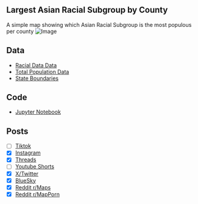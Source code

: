## Largest Asian Racial Subgroup by County
A simple map showing which Asian Racial Subgroup is the most populous per county
![Image](https://drive.google.com/uc?export=view&id=1nxz0Xba16xPK8ksUE01Ni-lbC6ak9lkI)

## Data
* [Racial Data Data](https://data.census.gov/table/ACSDT5Y2023.B02015)
* [Total Population Data](https://data.census.gov/table/ACSDP5Y2023.DP05)
* [State Boundaries](https://www.census.gov/geographies/mapping-files/time-series/geo/carto-boundary-file.html)

## Code
* [Jupyter Notebook](FormatData.ipynb)

## Posts
- [ ] [Tiktok]()
- [x] [Instagram](https://www.instagram.com/p/DNJ1gBiT8az/)
- [x] [Threads](https://www.threads.com/@vinemapper/post/DNJ1goiTR5D)
- [ ] [Youtube Shorts]()
- [x] [X/Twitter](https://x.com/VineMapper/status/1954332826289222039)
- [x] [BlueSky](https://bsky.app/profile/vinemapper.bsky.social/post/3lvyy7tepsc2l)
- [x] [Reddit r/Maps](https://www.reddit.com/r/Maps/comments/1mm456f/largest_asian_racial_subgroup_by_county/)
- [x] [Reddit r/MapPorn](https://www.reddit.com/r/MapPorn/comments/1mm44wq/largest_asian_racial_subgroup_by_county/)
